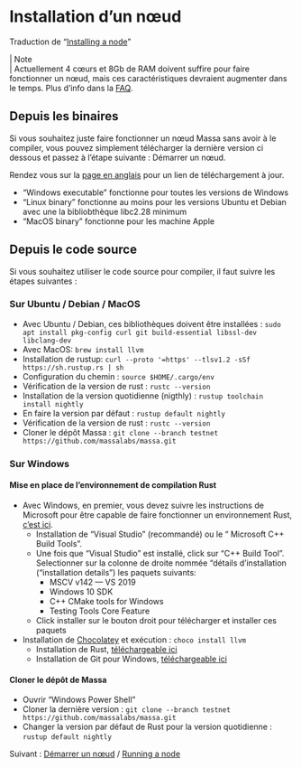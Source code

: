 # Installation d’un nœud

Traduction de “[Installing a node](https://docs.massa.net/en/latest/testnet/install.html)”

| Note<br>
| Actuellement 4 cœurs et 8Gb de RAM doivent suffire pour faire fonctionner un nœud, mais ces caractéristiques devraient augmenter dans le temps. Plus d’info dans la [FAQ](https://docs.massa.net/en/latest/testnet/faq.html#testnet-faq).

## Depuis les binaires

Si vous souhaitez juste faire fonctionner un nœud Massa sans avoir à le compiler, vous pouvez simplement télécharger la dernière version ci dessous et passez à l’étape suivante : Démarrer un nœud.

Rendez vous sur la [page en anglais](https://docs.massa.net/en/latest/testnet/install.html#from-binaries) pour un lien de téléchargement à jour.

+ “Windows executable” fonctionne pour toutes les versions de Windows
+ “Linux binary” fonctionne au moins pour les versions Ubuntu et Debian avec une la bibliobthèque libc2.28 minimum
+ “MacOS binary” fonctionne pour les machine Apple

## Depuis le code source

Si vous souhaitez utiliser le code source pour compiler, il faut suivre les étapes suivantes :

### Sur Ubuntu / Debian / MacOS

+ Avec Ubuntu / Debian, ces bibliothèques doivent être installées : `sudo apt install pkg-config curl git build-essential libssl-dev libclang-dev` 
+ Avec MacOS: `brew install llvm`
+ Installation de rustup: `curl --proto '=https' --tlsv1.2 -sSf https://sh.rustup.rs | sh`
+ Configuration du chemin : `source $HOME/.cargo/env`
+ Vérification de la version de rust : `rustc --version`
+ Installation de la version quotidienne (nigthly) : `rustup toolchain install nightly`
+ En faire la version par défaut : `rustup default nightly`
+ Vérification de la version de rust : `rustc --version`
+ Cloner le dépôt Massa : `git clone --branch testnet https://github.com/massalabs/massa.git`

### Sur Windows

#### Mise en place de l’environnement de compilation Rust

+ Avec Windows, en premier, vous devez suivre les instructions de Microsoft pour être capable de faire fonctionner un environnement Rust, [c’est ici](https://docs.microsoft.com/en-gb/windows/dev-environment/rust/setup).
    + Installation de “Visual Studio” (recommandé) ou le “ Microsoft C++ Build Tools”.
    + Une fois que “Visual Studio” est installé, click sur “C++ Build Tool”. Selectionner sur la colonne de droite nommée “détails d’installation (“installation details”) les paquets suivants:
        + MSCV v142 — VS 2019
        + Windows 10 SDK
        + C++ CMake tools for Windows
        + Testing Tools Core Feature
    + Click installer sur le bouton droit pour télécharger et installer ces paquets
+ Installation de [Chocolatey](https://docs.chocolatey.org/en-us/choco/setup) et exécution : `choco install llvm`
    + Installation de Rust, [téléchargeable ici](https://www.rust-lang.org/tools/install)
    + Installation de Git pour Windows, [téléchargeable ici](https://git-scm.com/download/win)

#### Cloner le dépôt de Massa

+ Ouvrir “Windows Power Shell”
+ Cloner la dernière version : `git clone --branch testnet https://github.com/massalabs/massa.git`
+ Changer la version par défaut de Rust pour la version quotidienne : `rustup default nightly`

Suivant : [Démarrer un nœud]() / [Running a node](https://docs.massa.net/en/latest/testnet/running.html)